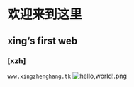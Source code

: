 # 欢迎来到这里 #
## xing‘s first web ##
### [xzh] ###
` www.xingzhenghang.tk `
![hello,world!.png](http://www.google.cn/images/branding/googleg/1x/googleg_standard_color_128dp.png "hello,world!")
